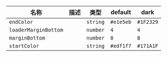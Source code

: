 | 名称 | 描述 | 类型 | default | dark |
|---|---|---|---|---|
| `endColor` |  | `string` | `#e1e5eb` | `#1F2329` |
| `loaderMarginBottom` |  | `number` | `4` | `4` |
| `marginBottom` |  | `number` | `8` | `8` |
| `startColor` |  | `string` | `#edf1f7` | `#171A1F` |
